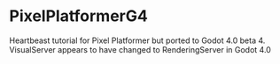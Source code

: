 # PixelPlatformerG4
Heartbeast tutorial for Pixel Platformer but ported to Godot 4.0 beta 4.<br>
VisualServer appears to have changed to RenderingServer in Godot 4.0
